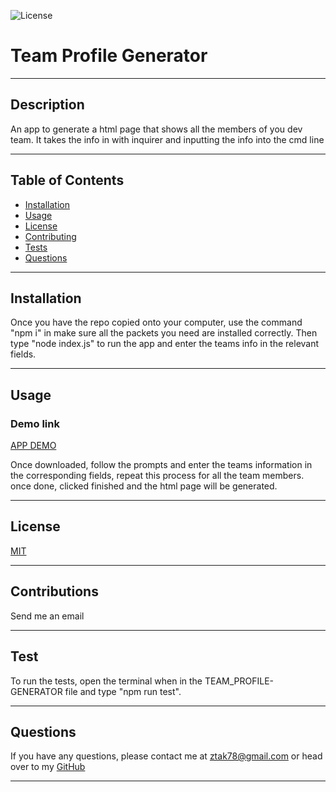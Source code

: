 
  ![License](https://img.shields.io/badge/License-MIT-blueviolet.svg)

  # Team Profile Generator

  ---

  ## Description

An app to generate a html page that shows all the members of you dev team. It takes the info in with inquirer and inputting the info into the cmd line 

---

## Table of Contents

* [Installation](#installation) 
* [Usage](#usage) 
* [License](#license) 
* [Contributing](#contributions)
* [Tests](#test) 
* [Questions](#questions)

---

## Installation

Once you have the repo copied onto your computer, use the command "npm i" in make sure all the packets you need are  installed correctly. Then type "node index.js" to run the app and enter the teams info in the relevant fields.

---

## Usage

### Demo link 
[APP DEMO](https://watch.screencastify.com/v/KEO8ykEvcJP0GRQd53fR)

Once downloaded, follow the prompts and enter the teams information in the corresponding fields, repeat this process for all the team members. once done, clicked finished and the html page will be generated.

---

## License

[MIT](https://choosealicense.com/licenses/mit/)

---

## Contributions

Send me an email 

---

## Test

To run the tests, open the terminal when in the TEAM_PROFILE-GENERATOR file and type "npm run test".

---

## Questions

If you have any questions, please contact me at ztak78@gmail.com or head over to my <a href="https://github.com/Zach-Lewis11" target="_blank">GitHub</a>

---
